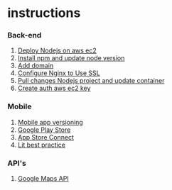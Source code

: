 # instructions

### Back-end
1) [Deploy Nodejs on aws ec2](https://github.com/NLTDevelop/instructions/blob/main/DEPLOY_NODEJS_ON_AWS_EC2.md)
2) [Install npm and update node version](https://github.com/NLTDevelop/instructions/blob/main/INSTALL_NPM_NODE_AWS.md)
3) [Add domain](https://github.com/NLTDevelop/instructions/blob/main/ADD_DOMAIN.md)
4) [Configure Nginx to Use SSL](https://github.com/NLTDevelop/instructions/blob/main/ADD_SSL_CERTIFICATE.md)
5) [Pull changes Nodejs project and update container](https://github.com/NLTDevelop/instructions/blob/main/PULL_CHANGES_NESTJS.md)
6) [Create auth aws ec2 key](https://github.com/NLTDevelop/instructions/blob/main/CREATE_AUTH_AWS_KEY.md)

### Mobile

1. [Mobile app versioning](https://github.com/NLTDevelop/instructions/blob/main/MOBILE_APP_VERSIONING.md)
2. [Google Play Store](./GOOGLE_PLAY.md)
3. [App Store Connect](./APP_STORE.md)
4. [Lit best practice](./MOBILE//BEST_PRACTICE//LIST.md)

### API's

1. [Google Maps API](./GOOGLE_MAPS_API.md)
